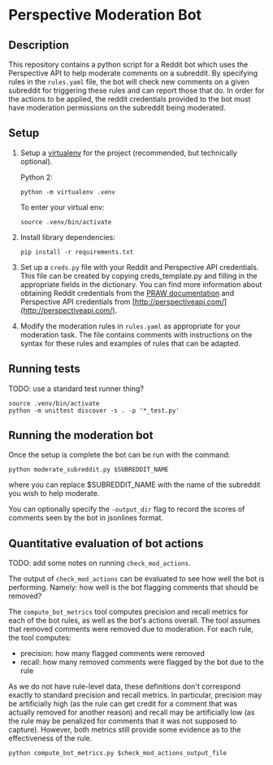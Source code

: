 # Perspective Moderation Bot

## Description

This repository contains a python script for a Reddit bot which uses the
Perspective API to help moderate comments on a subreddit. By specifying rules
in the `rules.yaml` file, the bot will check new comments on a given subreddit
for triggering these rules and can report those that do. In order for the
actions to be applied, the reddit credentials provided to the bot must have
moderation permissions on the subreddit being moderated.

## Setup

1. Setup a [virtualenv](https://virtualenvwrapper.readthedocs.io/en/latest/) for
   the project (recommended, but technically optional).

   Python 2:

   ```shell
   python -m virtualenv .venv
   ```

   To enter your virtual env:

   ```shell
   source .venv/bin/activate
   ```

2. Install library dependencies:

   ```shell
   pip install -r requirements.txt
   ```

3. Set up a `creds.py` file with your Reddit and Perspective API credentials.
   This file can be created by copying creds_template.py and filling in the
   appropriate fields in the dictionary. You can find more information about
   obtaining Reddit credentials from the [PRAW documentation](https://praw.readthedocs.io/en/latest/getting_started/authentication.html#script-application)
   and Perspective API credentials from
   [http://perspectiveapi.com/](http://perspectiveapi.com/).

4. Modify the moderation rules in `rules.yaml` as appropriate for your
   moderation task. The file contains comments with instructions on the syntax
   for these rules and examples of rules that can be adapted.

## Running tests

TODO: use a standard test runner thing?

```shell
source .venv/bin/activate
python -m unittest discover -s . -p '*_test.py'
```

## Running the moderation bot

Once the setup is complete the bot can be run with the command:

```shell
python moderate_subreddit.py $SUBREDDIT_NAME
```

where you can replace $SUBREDDIT_NAME with the name of the subreddit you wish
to help moderate.

You can optionally specify the `-output_dir` flag to record the scores of
comments seen by the bot in jsonlines format.

## Quantitative evaluation of bot actions

TODO: add some notes on running `check_mod_actions`.

The output of `check_mod_actions` can be evaluated to see how well the bot is
performing. Namely: how well is the bot flagging comments that should be
removed?

The `compute_bot_metrics` tool computes precision and recall metrics for each of
the bot rules, as well as the bot's actions overall. The tool assumes that
removed comments were removed due to moderation. For each rule, the tool
computes:

- precision: how many flagged comments were removed
- recall: how many removed comments were flagged by the bot due to the rule

As we do not have rule-level data, these definitions don't correspond exactly to
standard precision and recall metrics. In particular, precision may be
artificially high (as the rule can get credit for a comment that was actually
removed for another reason) and recall may be artificially low (as the rule may
be penalized for comments that it was not supposed to capture). However, both
metrics still provide some evidence as to the effectiveness of the rule.



```shell
python compute_bot_metrics.py $check_mod_actions_output_file
```
